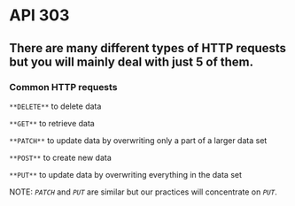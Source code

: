 # API 303

## There are many different types of HTTP requests but you will mainly deal with just 5 of them.

### Common HTTP requests

``**DELETE**``
to delete data

``**GET**``
to retrieve data

``**PATCH**``
to update data by overwriting only a part of a larger data set

``**POST**``
to create new data

``**PUT**``
to update data by overwriting everything in the data set

NOTE: *`PATCH`* and *`PUT`* are similar but our practices will concentrate on *`PUT`*.